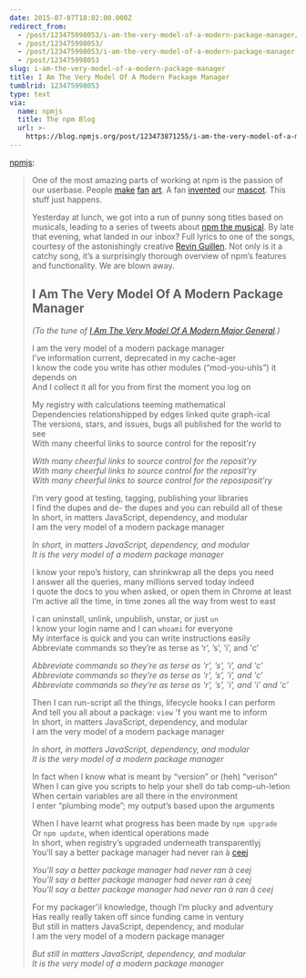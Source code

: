 ```yaml
---
date: 2015-07-07T18:02:00.000Z
redirect_from:
  - /post/123475998053/i-am-the-very-model-of-a-modern-package-manager/
  - /post/123475998053/
  - /post/123475998053/i-am-the-very-model-of-a-modern-package-manager
  - /post/123475998053
slug: i-am-the-very-model-of-a-modern-package-manager
title: I Am The Very Model Of A Modern Package Manager
tumblrid: 123475998053
type: text
via:
  name: npmjs
  title: The npm Blog
  url: >-
    https://blog.npmjs.org/post/123473871255/i-am-the-very-model-of-a-modern-package-manager
---
```

<p><a href="http://blog.npmjs.org/post/123473871255/i-am-the-very-model-of-a-modern-package-manager" class="tumblr_blog">npmjs</a>:</p>

<blockquote><p>One of the most amazing parts of working at npm is the passion of our userbase. People <a href="https://m2.behance.net/rendition/pm/16725633/disp/427850735f13a8a6201bf8385865a5b9.png">make</a> <a href="https://www.dropbox.com/s/jxtqp7he67msrz9/Slide10.jpg?dl=0">fan</a> <a href="http://siliconangle.com/files/2012/01/coronation.png">art</a>. A fan <a href="https://twitter.com/itsJonQ/status/476424460338094080">invented</a> our <a href="https://dl.dropboxusercontent.com/u/547671/GIFs/npm-wombat-naked.png">mascot</a>. This stuff just happens.</p>

<p>Yesterday at lunch, we got into a run of punny song titles based on musicals, leading to a series of tweets about <a href="https://twitter.com/search?q=%23npmthemusical&amp;src=typd">npm the musical</a>. By late that evening, what landed in our inbox? Full lyrics to one of the songs, courtesy of the astonishingly creative <a href="https://twitter.com/revin">Revin Guillen</a>. Not only is it a catchy song, it’s a surprisingly thorough overview of npm’s features and functionality. We are blown away.</p>

<h2>I Am The Very Model Of A Modern Package Manager</h2>

<p><em>(To the tune of <a href="https://www.youtube.com/watch?v=zSGWoXDFM64&amp;feature=youtu.be&amp;t=51s">I Am The Very Model Of A Modern Major General</a>.)</em></p>

<p>I am the very model of a modern package manager<br/>
I’ve information current, deprecated in my cache-ager<br/>
I know the code you write has other modules (“mod-you-uhls”) it depends on<br/>
And I collect it all for you from first the moment you log on</p>

<p>My registry with calculations teeming mathematical<br/>
Dependencies relationshipped by edges linked quite graph-ical<br/>
The versions, stars, and issues, bugs all published for the world to see<br/>
With many cheerful links to source control for the reposit'ry</p>

<p><em>With many cheerful links to source control for the reposit'ry</em><br/><em>With many cheerful links to source control for the reposit'ry</em><br/><em>With many cheerful links to source control for the reposiposit'ry</em></p>

<p>I’m very good at testing, tagging, publishing your libraries<br/>
I find the dupes and de- the dupes and you can rebuild all of these<br/>
In short, in matters JavaScript, dependency, and modular<br/>
I am the very model of a modern package manager</p>

<p><em>In short, in matters JavaScript, dependency, and modular</em><br/><em>It is the very model of a modern package manager</em></p>

<p>I know your repo’s history, can shrinkwrap all the deps you need<br/>
I answer all the queries, many millions served today indeed<br/>
I quote the docs to you when asked, or open them in Chrome at least<br/>
I’m active all the time, in time zones all the way from west to east</p>

<p>I can uninstall, unlink, unpublish, unstar, or just <code>un</code><br/>
I know your login name and I can <code>whoami</code> for everyone<br/>
My interface is quick and you can write instructions easily<br/>
Abbreviate commands so they’re as terse as ‘r’, ’s’, &lsquo;i’, and 'c’</p>

<p><em>Abbreviate commands so they’re as terse as 'r’, ’s’, 'i’, and 'c’</em><br/><em>Abbreviate commands so they’re as terse as 'r’, ’s’, 'i’, and 'c’</em><br/><em>Abbreviate commands so they’re as terse as 'r’, ’s’, 'i’, and 'i’ and 'c’</em></p>

<p>Then I can run-script all the things, lifecycle hooks I can perform<br/>
And tell you all about a package: <code>view</code> 'f you want me to inform<br/>
In short, in matters JavaScript, dependency, and modular<br/>
I am the very model of a modern package manager</p>

<p><em>In short, in matters JavaScript, dependency, and modular</em><br/><em>It is the very model of a modern package manager</em></p>

<p>In fact when I know what is meant by “version” or (heh) “verison”<br/>
When I can give you scripts to help your shell do tab comp-uh-letion<br/>
When certain variables are all there in the environment<br/>
I enter “plumbing mode”; my output’s based upon the arguments</p>

<p>When I have learnt what progress has been made by <code>npm upgrade</code><br/>
Or <code>npm update</code>, when identical operations made<br/>
In short, when registry’s upgraded underneath transparentlyj<br/>
You’ll say a better package manager had never ran à <a href="https://twitter.com/ceejbot">ceej</a></p>

<p><em>You’ll say a better package manager had never ran à ceej</em><br/><em>You’ll say a better package manager had never ran à ceej</em><br/><em>You’ll say a better package manager had never ran à ran â ceej</em></p>

<p>For my packager'il knowledge, though I’m plucky and adventury<br/>
Has really really taken off since funding came in ventury<br/>
But still in matters JavaScript, dependency, and modular<br/>
I am the very model of a modern package manager</p>

<p><em>But still in matters JavaScript, dependency, and modular</em><br/><em>It is the very model of a modern package manager</em></p></blockquote>
